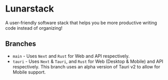 # Lunarstack

A user-friendly software stack that helps you be more productive writing code instead of organizing!

## Branches

-   `main` - Uses `Next` and `Rust` for Web and API respectively.
-   `tauri` - Uses `Next` & `Tauri`, and `Rust` for Web (Desktop & Mobile) and API respectively. This branch uses an alpha version of Tauri v2 to allow for Mobile support.
